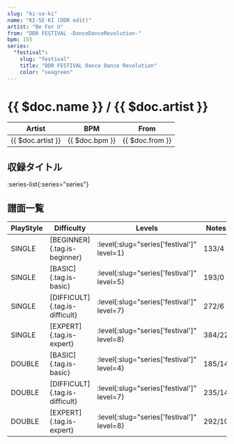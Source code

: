 ```yaml
---
slug: "ki-se-ki"
name: "KI·SE·KI (DDR edit)"
artist: "Be For U"
from: "DDR FESTIVAL -DanceDanceRevolution-"
bpm: 155
series:
  "festival":
    slug: "festival"
    title: "DDR FESTIVAL Dance Dance Revolution"
    color: "seagreen"
---
```


# {{ $doc.name }} / {{ $doc.artist }}

|Artist|BPM|From|
|------|---|----|
|{{ $doc.artist }}|{{ $doc.bpm }}|{{ $doc.from }}|

## 収録タイトル

:series-list{:series="series"}

## 譜面一覧

|PlayStyle|Difficulty|Levels|Notes|Movie|
|---------|----------|------|-----|-----|
|SINGLE|[BEGINNER]{.tag.is-beginner}|:level{:slug="series['festival']" level=1}|133/4||
|SINGLE|[BASIC]{.tag.is-basic}|:level{:slug="series['festival']" level=5}|193/0||
|SINGLE|[DIFFICULT]{.tag.is-difficult}|:level{:slug="series['festival']" level=7}|272/6||
|SINGLE|[EXPERT]{.tag.is-expert}|:level{:slug="series['festival']" level=8}|384/22||
|DOUBLE|[BASIC]{.tag.is-basic}|:level{:slug="series['festival']" level=4}|185/14||
|DOUBLE|[DIFFICULT]{.tag.is-difficult}|:level{:slug="series['festival']" level=7}|235/14||
|DOUBLE|[EXPERT]{.tag.is-expert}|:level{:slug="series['festival']" level=8}|292/10||
